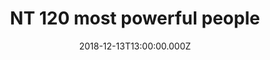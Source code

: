 ---
bylines: "Darren Gover"
capi: ""
date: "2018-12-13T13:00:00.000Z"
description: "Multi-part list of the NT's 120 most powerful people in 2018"
preview: "https://media.news.com.au/multimedia/2018/dna-NT-2018-Powerful-101-120/dist/PROD/9572a8c53eb757997a90f619d79a65e9.html"
slug: "nt-120-most-powerful-people"
tech: "vue.js"
thumb: ""
title: "NT 120 most powerful people"
---